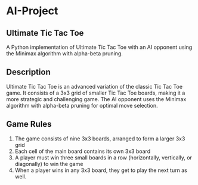 # AI-Project
## Ultimate Tic Tac Toe
A Python implementation of Ultimate Tic Tac Toe with an AI opponent using the Minimax algorithm with alpha-beta pruning.

## Description
Ultimate Tic Tac Toe is an advanced variation of the classic Tic Tac Toe game. It consists of a 3x3 grid of smaller Tic Tac Toe boards, making it a more strategic and challenging game. The AI opponent uses the Minimax algorithm with alpha-beta pruning for optimal move selection.

## Game Rules

1. The game consists of nine 3x3 boards, arranged to form a larger 3x3 grid
2. Each cell of the main board contains its own 3x3 board
3. A player must win three small boards in a row (horizontally, vertically, or diagonally) to win the game
4. When a player wins in any 3x3 board, they get to play the next turn as well.
